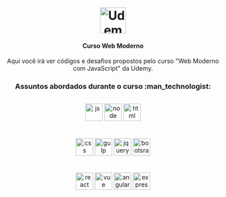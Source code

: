 <div align="center">
  <h1><img align="center" alt="Udemy" height="60" src="https://img.shields.io/badge/udemy%20-A435F0.svg?style=for-the-badge&logo=udemy&logoColor=white"/></h1>
  <h4>Curso Web Moderno</h4>
  <p>Aqui você irá ver códigos e desafios propostos pelo curso "Web Moderno com JavaScript" da Udemy.</p>
  
  <h3>Assuntos abordados durante o curso :man_technologist:</h3>
  <div style="margin: 30px;">
    <img align="center" alt="js" height="40" src="https://img.shields.io/badge/JavaScript%20-F7DF1E.svg?style=for-the-badge&logo=javascript&logoColor=black"/>
    <img align="center" alt="node" height="40" src="https://img.shields.io/badge/Node.JS%20-339933.svg?style=for-the-badge&logo=nodedotjs&logoColor=white"/>
    <img align="center" alt="html" height="40" src="https://img.shields.io/badge/HTML5%20-E34F26.svg?style=for-the-badge&logo=html5&logoColor=white"/>
    <br/>
    <h1></h1>
  </div>
  <div>
    <img align="center" alt="css" height="40" src="https://img.shields.io/badge/CSS3%20-1572B6.svg?style=for-the-badge&logo=css3&logoColor=white"/>
    <img align="center" alt="gulp" height="40" src="https://img.shields.io/badge/Gulp%20-CF4647.svg?style=for-the-badge&logo=gulp&logoColor=white"/>
    <img align="center" alt="jquery" height="40" src="https://img.shields.io/badge/JQuery%20-0769AD.svg?style=for-the-badge&logo=jquery&logoColor=white"/>
    <img align="center" alt="bootsrap" height="40" src="https://img.shields.io/badge/Bootstrap%20-7952B3.svg?style=for-the-badge&logo=bootstrap&logoColor=white"/>
    <br/>
    <h1></h1>
  </div>
  <div>
    <img align="center" alt="react" height="40" src="https://img.shields.io/badge/React%20-61DAFB.svg?style=for-the-badge&logo=react&logoColor=black"/>
    <img align="center" alt="vue" height="40" src="https://img.shields.io/badge/Vue.JS%20-4FC08D.svg?style=for-the-badge&logo=vuedotjs&logoColor=white"/>
    <img align="center" alt="angular" height="40" src="https://img.shields.io/badge/Angular%20-DD0031.svg?style=for-the-badge&logo=angular&logoColor=white"/>
    <img align="center" alt="express" height="40" src="https://img.shields.io/badge/Express%20-000000.svg?style=for-the-badge&logo=express"/>
  </div>
</div>
